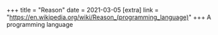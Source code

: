 +++
title = "Reason"
date = 2021-03-05
[extra]
link = "https://en.wikipedia.org/wiki/Reason_(programming_language)"
+++
A programming language


